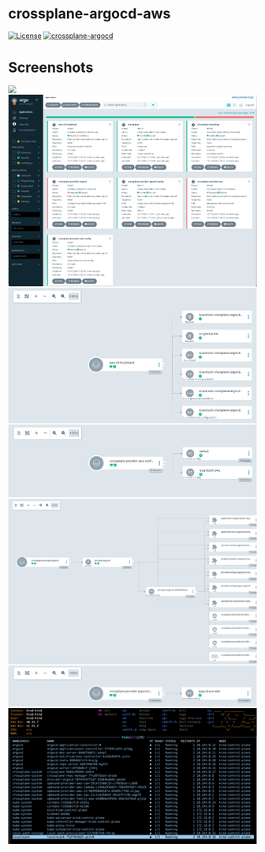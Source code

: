 # crossplane-argocd-aws

[![License](http://img.shields.io/:license-mit-blue.svg)](https://github.com/atrakic/crossplane-argocd-aws/blob/main/LICENSE)
[![crossplane-argocd](https://github.com/atrakic/crossplane-argocd-aws/actions/workflows/crossplane-argocd.yml/badge.svg)](https://github.com/atrakic/crossplane-argocd-aws/actions/workflows/crossplane-argocd.yml)


# Screenshots

![](docs/applications.png)
![](docs/argo-applications.png)
![](docs/s3-localstack.png)
![](docs/crossplane-provider-config.png)
![](docs/crossplane-provider-crds.png)
![](docs/crossplane-provider.png)
![](docs/k9s.png)
